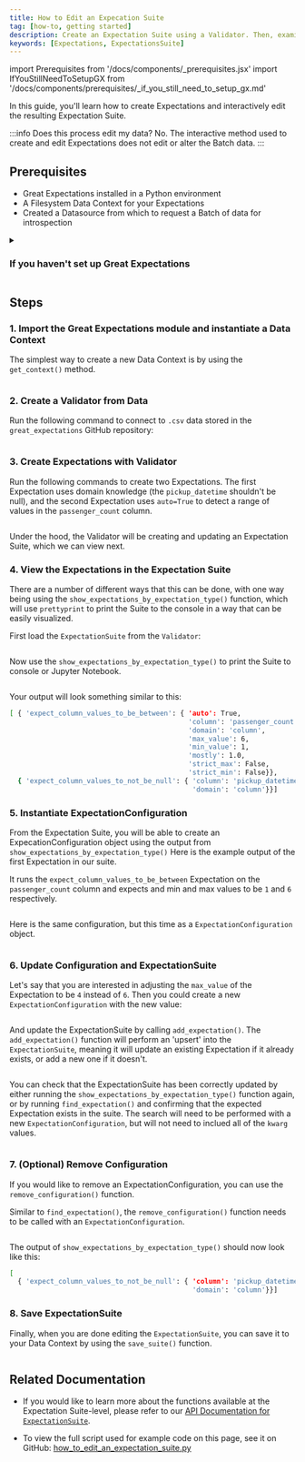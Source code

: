 ```yaml
---
title: How to Edit an Expecation Suite 
tag: [how-to, getting started]
description: Create an Expectation Suite using a Validator. Then, examine and modify specific Expectations in the Suite.
keywords: [Expectations, ExpectationsSuite]
---
```


import Prerequisites from '/docs/components/_prerequisites.jsx'
import IfYouStillNeedToSetupGX from '/docs/components/prerequisites/_if_you_still_need_to_setup_gx.md'

In this guide, you'll learn how to create Expectations and interactively edit the resulting Expectation Suite.

:::info Does this process edit my data?
No.  The interactive method used to create and edit Expectations does not edit or alter the Batch data.
:::

## Prerequisites

<Prerequisites>

- Great Expectations installed in a Python environment
- A Filesystem Data Context for your Expectations
- Created a Datasource from which to request a Batch of data for introspection

</Prerequisites> 

<details>
<summary>

### If you haven't set up Great Expectations

</summary>

<IfYouStillNeedToSetupGX />

</details>


## Steps

### 1. Import the Great Expectations module and instantiate a Data Context

The simplest way to create a new Data Context is by using the `get_context()` method.

```python name="tests/integration/docusaurus/expectations/how_to_edit_an_expectation_suite get_context"
```

### 2. Create a Validator from Data 

Run the following command to connect to `.csv` data stored in the `great_expectations` GitHub repository:

```python name="tests/integration/docusaurus/expectations/how_to_edit_an_expectation_suite create_validator"
```

### 3. Create Expectations with Validator 

Run the following commands to create two Expectations. The first Expectation uses domain knowledge (the `pickup_datetime` shouldn't be null), and the second Expectation uses `auto=True` to detect a range of values in the `passenger_count` column.


```python name="tests/integration/docusaurus/expectations/how_to_edit_an_expectation_suite add_2_expectations"
```

Under the hood, the Validator will be creating and updating an Expectation Suite, which we can view next. 

### 4. View the Expectations in the Expectation Suite

There are a number of different ways that this can be done, with one way being using the `show_expectations_by_expectation_type()` function, which will use `prettyprint` to print the Suite to the console in a way that can be easily visualized. 

First load the `ExpectationSuite` from the `Validator`: 

```python name="tests/integration/docusaurus/expectations/how_to_edit_an_expectation_suite get_suite"
```

Now use the `show_expectations_by_expectation_type()` to print the Suite to console or Jupyter Notebook.

```python name="tests/integration/docusaurus/expectations/how_to_edit_an_expectation_suite show_suite"
```

Your output will look something similar to this: 

```bash 
[ { 'expect_column_values_to_be_between': { 'auto': True,
                                            'column': 'passenger_count',
                                            'domain': 'column',
                                            'max_value': 6,
                                            'min_value': 1,
                                            'mostly': 1.0,
                                            'strict_max': False,
                                            'strict_min': False}},
  { 'expect_column_values_to_not_be_null': { 'column': 'pickup_datetime',
                                             'domain': 'column'}}]
```

### 5. Instantiate ExpectationConfiguration 

From the Expectation Suite, you will be able to create an ExpecationConfiguration object using the output from `show_expectations_by_expectation_type()` Here is the example output of the first Expectation in our suite.

It runs the `expect_column_values_to_be_between` Expectation on the `passenger_count` column and expects and min and max values to be `1` and `6` respectively. 

```python name="tests/integration/docusaurus/expectations/how_to_edit_an_expectation_suite example_dict_1"
```

Here is the same configuration, but this time as a `ExpectationConfiguration` object.  

```python name="tests/integration/docusaurus/expectations/how_to_edit_an_expectation_suite example_configuration_1"
```

### 6. Update Configuration and ExpectationSuite

Let's say that you are interested in adjusting the `max_value` of the Expectation to be `4` instead of `6`. Then you could create a new `ExpectationConfiguration` with the new value: 

```python name="tests/integration/docusaurus/expectations/how_to_edit_an_expectation_suite updated_configuration"
```

And update the ExpectationSuite by calling `add_expectation()`. The `add_expectation()` function will perform an 'upsert' into the `ExpectationSuite`, meaning it will update an existing Expectation if it already exists, or add a new one if it doesn't. 

```python name="tests/integration/docusaurus/expectations/how_to_edit_an_expectation_suite add_configuration"
```

You can check that the ExpectationSuite has been correctly updated by either running the `show_expectations_by_expectation_type()` function again, or by running `find_expectation()` and confirming that the expected Expectation exists in the suite.  The search will need to be performed with a new `ExpectationConfiguration`, but will not need to inclued all of the  `kwarg` values.

```python name="tests/integration/docusaurus/expectations/how_to_edit_an_expectation_suite find_configuration"
```

### 7. (Optional) Remove Configuration 

If you would like to remove an ExpectationConfiguration, you can use the `remove_configuration()` function. 

Similar to `find_expectation()`, the `remove_configuration()` function needs to be called with an `ExpectationConfiguration`.

```python name="tests/integration/docusaurus/expectations/how_to_edit_an_expectation_suite remove_configuration"
```

The output of `show_expectations_by_expectation_type()` should now look like this: 

```bash 
[ 
  { 'expect_column_values_to_not_be_null': { 'column': 'pickup_datetime',
                                             'domain': 'column'}}]
```

### 8. Save ExpectationSuite 

Finally, when you are done editing the `ExpectationSuite`, you can save it to your Data Context by using the `save_suite()` function. 

```python name="tests/integration/docusaurus/expectations/how_to_edit_an_expectation_suite save_suite"
```

## Related Documentation

* If you would like to learn more about the functions available at the Expectation Suite-level, please refer to our [API Documentation for `ExpectationSuite`](https://docs.greatexpectations.io/docs/reference/api/core/ExpectationSuite_class). 

* To view the full script used for example code on this page, see it on GitHub:
[how_to_edit_an_expectation_suite.py](https://github.com/great-expectations/great_expectations/blob/develop/tests/integration/docusaurus/expectations/how_to_edit_an_expectation_suite.py)
